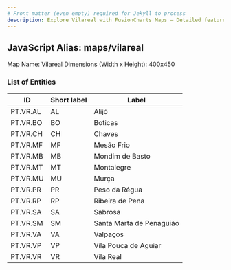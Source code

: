 ```yaml
---
# Front matter (even empty) required for Jekyll to process
description: Explore Vilareal with FusionCharts Maps – Detailed features for seamless integration. Try now & enhance your data visualization today! 
---
```


## JavaScript Alias: maps/vilareal

Map Name: Vilareal
Dimensions (Width x Height): 400x450





### List of Entities

ID | Short label | Label
---|---|---|
PT.VR.AL|AL|Alijó
PT.VR.BO|BO|Boticas
PT.VR.CH|CH|Chaves
PT.VR.MF|MF|Mesão Frio
PT.VR.MB|MB|Mondim de Basto
PT.VR.MT|MT|Montalegre
PT.VR.MU|MU|Murça
PT.VR.PR|PR|Peso da Régua
PT.VR.RP|RP|Ribeira de Pena
PT.VR.SA|SA|Sabrosa
PT.VR.SM|SM|Santa Marta de Penaguião
PT.VR.VA|VA|Valpaços
PT.VR.VP|VP|Vila Pouca de Aguiar
PT.VR.VR|VR|Vila Real


